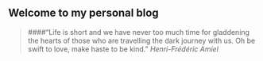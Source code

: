 ## Welcome to my personal blog

> ####“Life is short and we have never too much time for gladdening the hearts of those who are travelling the dark journey with us. Oh be swift to love, make haste to be kind.” 
>  _Henri-Frédéric Amiel_</cite>
